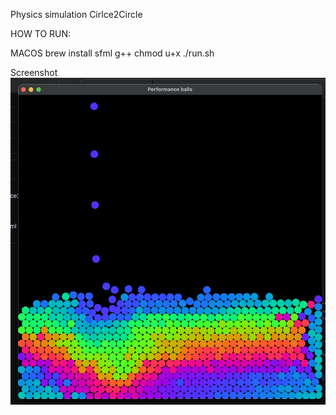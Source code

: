 Physics simulation Cirlce2Circle

HOW TO RUN:

MACOS
brew install sfml g++
chmod u+x
./run.sh

Screenshot
![alt text](images/ss.png)
